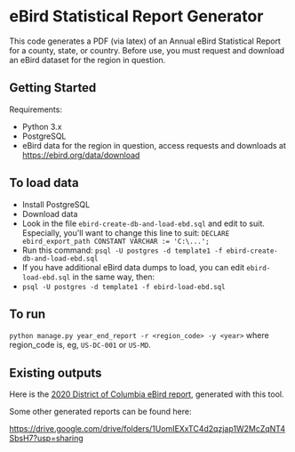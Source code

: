 # eBird Statistical Report Generator

This code generates a PDF (via latex) of an Annual eBird Statistical Report for a county, state, or country.
Before use, you must request and download an eBird dataset for the region in question.

## Getting Started

Requirements:

-   Python 3.x
-   PostgreSQL
-   eBird data for the region in question, access requests and downloads at https://ebird.org/data/download

## To load data

-   Install PostgreSQL
-   Download data
-   Look in the file `ebird-create-db-and-load-ebd.sql` and edit to suit. Especially, you'll want to change this line to suit:
    `DECLARE ebird_export_path CONSTANT VARCHAR := 'C:\...';`
-   Run this command: `psql -U postgres -d template1 -f ebird-create-db-and-load-ebd.sql`
-   If you have additional eBird data dumps to load, you can edit `ebird-load-ebd.sql` in the same way, then:
-   `psql -U postgres -d template1 -f ebird-load-ebd.sql`

## To run

`python manage.py year_end_report -r <region_code> -y <year>` where region_code is, eg, `US-DC-001` or `US-MD`.

## Existing outputs

Here is the [2020 District of Columbia eBird report](https://github.com/ses4j/ebird-statistical-report/raw/main/2020%20Annual%20eBird%20Statistical%20Report%20-%20US-DC-001%20-%20v1.1.pdf), generated with this tool.

Some other generated reports can be found here:

https://drive.google.com/drive/folders/1UomIEXxTC4d2qzjap1W2McZqNT4SbsH7?usp=sharing
